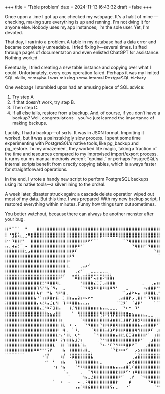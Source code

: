 +++
title = 'Table problem'
date = 2024-11-13 16:43:32
draft = false
+++

Once upon a time I got up and checked my webpage. It's a habit of mine — checking, making sure everything is up and running. I'm not doing it for anyone else. Nobody uses my app instances; I’m the sole user. Yet, I'm devoted.

That day, I ran into a problem. A table in my database had a data error and became completely unreadable. I tried fixing it—several times. I sifted through pages of documentation and even enlisted ChatGPT for assistance. Nothing worked.

Eventually, I tried creating a new table instance and copying over what I could. Unfortunately, every copy operation failed. Perhaps it was my limited SQL skills, or maybe I was missing some internal PostgreSQL trickery.

One webpage I stumbled upon had an amusing piece of SQL advice:

1. Try step A.
1. If that doesn’t work, try step B.
1. Then step C.
1. If all else fails, restore from a backup. And, of course, if you don’t have a backup? Well, congratulations - you’ve just learned the importance of making backups.

Luckily, I had a backup—of sorts. It was in JSON format. Importing it worked, but it was a painstakingly slow process. I spent some time experimenting with PostgreSQL’s native tools, like pg\_backup and pg\_restore. To my amazement, they worked like magic, taking a fraction of the time and resources compared to my improvised import/export process. It turns out my manual methods weren’t “optimal,” or perhaps PostgreSQL’s internal scripts benefit from directly copying tables, which is always faster for straightforward operations.

In the end, I wrote a handy new script to perform PostgreSQL backups using its native tools—a silver lining to the ordeal.

A week later, disaster struck again: a cascade delete operation wiped out most of my data. But this time, I was prepared. With my new backup script, I restored everything within minutes. Funny how things turn out sometimes.

You better watchout, because there can always be another monster after your bug.

<pre>
⣿⠛⠉⠉⠁⠀⠛⠀⠀⠀⣿⣿⣿⣿⣿⣿⣿⣿⣿⣿⣿⣿⣿⣿⣿⣿⣿⣿⣿⣿⣿⣿⣿⣿⣿⣿⣿⣿⣿⣿⣿⣿⣿⣿⣿⣿⣿⣿⣿⣿⣿⣿⣿⣿⣿⣿⣿⣿⣿⣿⣿⣿⣿⣿⣿
⡇⠰⢶⣟⣃⠀⠠⣶⣶⣿⣿⣿⣿⣿⣿⣿⣿⣿⣿⣿⣿⣿⣿⣿⣿⣿⣿⣿⣿⣿⣿⣿⣿⣿⣿⣿⣿⣿⣿⣿⣿⣿⣿⣿⣿⣿⣿⣿⣿⣿⣿⣿⣿⣿⣿⣿⣿⣿⣿⣿⣿⣿⣿⣿⣿
⣅⡀⢾⣿⣽⣶⠒⠀⣿⣿⣿⣿⣿⣿⣿⣿⣿⣿⣿⣿⣿⣿⣿⣿⣿⣿⣿⡿⠿⠟⠋⠉⠉⠉⠉⠉⠛⠿⢿⣿⣿⣿⣿⣿⣿⣿⣿⣿⣿⣿⣿⣿⣿⣿⣿⣿⣿⣿⣿⣿⣿⣿⣿⣿⣿
⠃⠀⢈⠻⡿⠄⠀⠀⣿⣿⣿⣿⣿⣿⣿⣿⣿⣿⣿⣿⣿⣿⣿⣿⡿⠋⠁⠀⠀⠀⠀⠀⠀⠀⠀⠀⠀⠀⠀⠙⢿⣿⣿⣿⡿⣿⣿⣿⣿⣿⣿⣿⣿⣿⣿⣿⣿⣿⣿⣿⣿⣿⣿⣿⣿
⣿⣦⣝⣿⣦⣤⡉⠀⣿⣿⣿⣿⣿⣿⣿⣿⣿⣿⣿⣿⣿⣿⡯⠉⠀⠀⠀⠀⠀⠀⠀⠀⠀⠀⠀⠀⠀⠀⠀⠀⠀⠙⠻⠛⠀⠈⠛⢿⣿⣿⣿⣿⣿⣿⣿⣿⣿⣿⣿⣿⣿⣿⣿⣿⣿
⣿⣿⣿⣿⣿⣿⣶⣾⣿⣿⣿⣿⣿⣿⣿⣿⣿⣿⣿⣿⣿⣯⠁⠀⠀⠀⠀⠀⠀⠀⠀⠀⠀⠀⠀⠀⠀⠀⠀⠀⠀⠀⠀⠀⠀⠀⠀⠀⠻⣿⣿⣿⣿⣿⣿⣿⣿⣿⣿⣿⣿⣿⣿⣿⣿
⣿⣿⣿⣿⣿⣿⣿⣿⣿⣿⣿⣿⣿⣿⣿⣿⣿⣿⣿⣿⡋⠈⠀⠀⠀⠀⠀⠀⠀⠀⠀⠀⠀⠀⠀⠀⠀⠀⠀⠀⠀⠀⠀⠀⠀⠀⠀⠀⠀⠘⣿⣿⣿⣿⣿⣿⣿⣿⣿⣿⡿⣿⣯⣿⣿
⣿⣿⣿⣿⣿⣿⣿⣿⣿⣿⣿⣿⣿⣿⣿⣿⣿⣿⣿⣿⠁⠀⠀⠀⠀⢀⡠⠀⠀⠀⠀⠀⠀⠀⠀⠀⠀⠀⠀⠀⠀⠀⠀⠀⠀⠀⠀⠀⠀⠀⠘⣿⣿⣿⣿⣿⣿⣿⣿⣿⣿⣿⣿⣿⣿
⣿⣿⣿⣿⣿⣿⣿⣿⣿⣿⣿⣿⣿⣿⣿⣿⣿⣿⣿⠛⠂⠀⠀⢀⡾⠋⠀⠀⠀⠀⠀⠀⠀⠀⠀⠀⠀⠀⠀⠀⠀⠀⠀⠀⠀⠀⠀⠀⠀⠀⠀⢿⣿⣿⣿⣿⣿⣿⣿⣿⣿⣿⣿⣿⣿
⣿⣿⣿⣿⣿⣿⣿⣿⣿⣿⣿⣿⣿⣿⣿⣿⣿⣿⡿⠀⠀⣀⣰⡗⢀⣠⣤⣶⣶⣶⣶⣶⣦⡄⠀⠀⠀⠀⠀⠀⠀⠀⠀⠀⠀⠀⠀⠀⠀⠀⠀⠸⣿⣿⣿⣿⣿⣿⣿⣿⣿⣿⣿⣿⣿
⣿⣿⣿⣿⣿⣿⣿⣿⣿⣿⣿⣿⣿⣿⣿⣿⣿⠟⠁⠀⠀⠉⠿⣿⣿⣿⣿⠋⢤⣾⣶⠝⣿⣿⡆⠀⠀⠀⠀⠀⠀⠀⠀⠀⠀⠀⠀⠀⠀⠀⠀⠀⢿⣿⣿⣿⣿⣿⣿⣿⣿⣿⣿⣿⣿
⣿⣿⣿⣿⣿⣿⣿⣿⣿⣿⣿⣟⡛⠿⣿⣿⢿⡀⠀⠀⠀⠀⠀⠀⢻⣿⣿⣷⣌⣉⡉⣠⣿⣿⣷⠀⠀⠀⠀⠀⠀⠀⠀⢀⠀⠀⢀⣤⣶⣶⣤⣀⠈⣿⣿⣿⣿⣿⣿⣿⣿⣿⣿⣿⣿
⣿⣿⣿⣿⣿⣿⣿⣿⣿⣿⢹⢫⠛⣧⠈⠻⡄⠀⣀⠀⠀⠀⠀⠀⠉⠻⢿⣻⠿⢿⣿⠿⣿⠿⠻⠃⠀⠀⣀⠀⠀⠀⠀⠀⢦⣾⣿⡿⠛⣻⣙⣿⡇⣿⣿⣿⣿⣿⣿⣿⣿⣿⣿⣿⣿
⣿⣿⣿⣿⣿⣿⣿⣿⣿⡇⢧⡞⠀⠛⣧⠀⢻⠟⣿⣄⠀⠀⠀⠀⠀⠀⠀⠀⠀⠀⠀⠀⠀⠀⠀⠀⠀⠉⣠⣼⠗⠦⣤⠀⡾⣿⣿⣇⡘⠿⠟⣸⣇⣿⣿⣿⣿⣿⣿⣿⣿⣿⣿⣿⣿
⣿⣿⣿⣿⣿⣿⣿⣿⣿⣧⠘⠁⣶⡿⣿⡖⣯⠀⡁⢿⣷⣤⣤⣽⡶⠦⠖⠒⠀⠀⠀⠀⠀⠀⠀⠀⣠⣾⣿⡟⡠⢀⣿⡇⠃⠹⢻⣿⣿⣷⣾⣿⢻⣿⣿⣿⣿⣿⣿⣿⣿⣿⣿⣿⣿
⣽⣿⣿⣿⣿⣿⣿⣿⣿⣿⡄⢦⡻⣤⣈⣆⢻⠀⢹⠸⠿⣿⣿⣦⣤⣠⡄⠀⠀⠀⠀⠀⠀⠀⠀⠈⢉⡻⠁⠀⠈⣼⡿⠃⠀⠀⠀⠁⠉⠉⠉⠁⠈⣿⣿⣿⣿⣿⣿⣿⣿⣿⣿⣿⣿
⣿⣿⣿⣿⣿⣿⣿⣿⣿⣿⣿⣄⡙⠷⠍⣹⣿⡄⠀⠀⢸⡈⢻⣿⣿⣿⣿⣶⣶⣶⣦⣤⣄⣀⣀⡀⠀⠙⠆⠒⠀⠹⠃⠀⠀⠀⠀⠀⠀⠀⠀⠀⡀⠛⢿⣿⣿⣿⣿⣿⣿⣿⣿⣿⣿
⣿⣿⣿⣿⣿⣿⣿⣿⣿⣿⣿⣿⣿⣦⣄⣠⣿⡇⠀⠀⠀⠃⠀⢿⣿⣿⣿⣿⣿⣿⢿⣿⣿⢿⣿⣿⣿⣶⣶⣤⣄⣀⣀⣀⠀⠀⠀⠀⠀⢹⣦⣼⣥⠜⠛⣿⣿⣿⣿⣿⣿⣿⣿⣿⣿
⣿⣿⣿⣿⣿⣿⣿⣿⣿⣿⣿⣿⣿⣿⣿⣿⡟⣇⠀⠀⠀⠀⠀⠘⢿⣿⣿⣿⣿⣿⣴⣯⣼⢸⣃⣿⡿⢹⣿⣿⢿⣿⣿⣿⣿⣶⣶⣠⣤⣾⣿⣟⠁⡄⢰⣿⣿⣿⣿⣿⣿⣿⣿⣿⣿
⣿⣿⣿⣿⣿⣿⣿⣿⣿⣿⣿⣿⣿⣿⣿⣿⣇⢻⡄⠀⢀⠀⠀⠀⠈⢿⣿⣿⣿⣻⢿⣿⣿⣿⣿⣿⣷⣾⣿⣧⣾⣿⡞⠙⣻⣿⣿⣿⡿⢻⢟⠏⢀⢃⣼⣿⣿⣿⣿⣿⣿⣿⣿⣿⣿
⣿⣿⣿⣿⣿⣿⣿⣿⣿⣿⣿⣿⣿⣿⣿⣿⣿⠘⣷⡀⠈⠄⢡⠀⠀⠀⠈⠻⣿⣿⣤⡿⢹⢏⣿⣽⣿⣿⣿⣿⣿⣿⣿⣿⣿⣿⡿⠋⢀⡼⠋⢀⡼⣾⣿⣿⣿⣿⣿⣿⣿⣿⣿⣿⣿
⣿⣿⣿⣿⣿⣿⣿⣿⣿⣿⣿⣿⣿⣿⣿⣿⡏⡀⢹⣷⡄⠀⡈⣆⠀⠀⠀⠀⠽⣿⣿⣿⣿⣾⣁⠋⣿⡏⡿⠿⢿⣙⣼⣿⣿⠏⠁⢀⣾⡁⣉⣽⣾⣿⣿⣿⣿⣿⣿⣿⣿⣿⣿⣿⣿
⣿⣿⣿⣿⣿⣿⣿⣿⣿⣿⣿⣿⣿⣿⣿⣿⡗⠸⣄⢿⣷⡄⢱⢤⡀⠀⠀⠀⠀⠘⢿⣿⣿⣿⣿⣿⣿⣶⣷⣶⣿⣿⣿⡿⠃⠀⢀⣼⣿⣿⣿⣿⣿⣿⣿⣿⣿⣿⣿⣿⣿⣿⣿⣿⣿
⣿⣿⣿⣿⣿⣿⣿⣿⣿⣿⣿⣿⣿⣿⣿⡟⠁⢸⡜⠾⣿⣿⣾⡆⢧⠀⠀⠀⠀⠐⢤⡀⢻⡿⢿⣿⣿⣿⣿⣿⣿⠿⠋⠀⠀⣠⣾⣿⣿⣿⣿⣿⣿⣿⣿⣿⣿⣿⣿⣿⣿⣿⣿⣿⣿
⣿⣿⣿⣿⣿⣿⣿⣿⣿⣿⣿⣿⣿⠿⣿⠓⠀⠘⡇⠀⢻⣿⣿⣿⡜⣧⠀⠀⠀⠀⠀⠉⠀⠡⢤⣬⣉⣉⡿⠋⠁⠀⡀⣀⣴⣿⣿⣿⣿⣿⣿⣿⣿⣿⣿⣿⣿⣿⣿⣿⣿⣿⣿⣿⣿
⠿⠿⠿⠿⠿⠿⠛⠛⠛⠉⠉⠀⢀⣼⠃⠀⠀⠀⢻⠀⢸⣿⣿⣿⣿⣿⣶⡄⠀⠀⠀⠀⠀⠀⠀⠓⠉⠉⠀⠀⠀⠎⢾⣿⣿⣿⣿⣿⣿⣿⣿⣿⣿⣿⣿⣿⣿⣿⣿⣿⣿⣿⣿⣿⣿
⠀⠀⠀⠀⠀⠀⠀⠀⠀⠀⠀⠀⠋⡏⠀⠀⠀⠸⡏⠀⠨⡿⣿⣿⣿⣿⣿⣧⠀⠀⠀⠀⠀⠀⠀⠀⠀⠀⠀⠀⢀⣴⣿⣿⣿⣿⣿⣿⣿⣿⣿⣿⣿⣿⣿⣿⣿⣿⣿⣿⣿⣿⣿⣿⣿
⠀⠀⠀⠀⠀⠀⠀⠀⠀⠀⠀⠀⠐⠃⠀⠃⠀⢰⣧⠀⠀⠀⢹⣿⣿⣿⣿⣿⣷⣆⣀⠀⠀⠀⠀⠀⠀⠀⢀⣴⢟⣾⣿⣿⣿⣿⣿⣿⣿⣿⣿⣿⣿⣿⣿⣿⣿⣿⣿⣿⣿⣿⣿⣿⣿
⠀⠀⠀⠀⠀⠀⠀⠀⠀⠀⠀⠀⠀⠀⠀⠐⡆⠘⣦⠀⠀⠀⠈⠛⠿⣿⣿⣿⣿⣿⣿⣷⣶⣶⣦⣤⣤⣴⣿⢁⠎⣾⣿⣿⣿⣿⣿⣿⣿⣿⣿⣿⣿⣿⣿⣿⣿⣿⣿⣿⣿⣿⣿⣿⣿
⠀⠀⠀⠀⠀⠀⠀⠀⠀⠀⠀⠀⠀⠀⠀⠀⠀⠀⠈⢠⠀⠀⠀⠀⡀⠀⠉⢻⢿⣿⣿⣿⣿⣿⣿⣟⣿⡿⠋⠂⢰⠿⣿⣿⣿⣿⣿⣿⣿⣿⣿⣿⣿⣿⣿⣿⣿⣿⣿⣿⣿⣿⣿⣿⣿
⠀⠀⠀⠀⠀⠀⠀⠀⠀⠀⠀⠀⠀⠀⠀⠀⠀⠀⠀⠀⠁⠀⠀⠀⠘⣦⣀⣘⣿⣿⣿⣿⣿⣿⣿⣿⠟⠁⠀⢀⡞⠀⠀⠙⢿⣿⣿⣿⣿⣿⣿⣿⣿⣿⣿⣿⣿⣿⣿⣿⣿⣿⣿⣿⣿
⠀⠀⠀⠀⠀⠀⠀⠀⠀⠀⠀⠀⠀⠀⠀⠁⠀⠰⠀⠀⠄⠀⠀⠤⢀⠨⢿⣿⣿⣿⣿⣿⣿⣿⣿⡗⠀⠀⠀⡾⠀⠀⠀⠀⠀⠙⠿⣿⣿⣿⣿⣿⣿⣿⣿⣿⣿⣿⣿⣿⣿⣿⣿⣿⣿
⠀⠀⠀⠀⠀⠀⠀⠀⠀⠀⠀⠀⠀⠀⠀⠀⠀⠀⠀⠀⠀⠀⢠⣤⠹⣿⣮⣿⣿⣿⣿⣿⣿⢫⡄⣀⠀⠀⠐⠁⠀⠀⠀⠀⠀⠀⠀⠈⠛⢿⣿⣿⣿⣿⣿⣿⣿⣿⣿⣿⣿⣿⣿⣿⣿
</pre>

